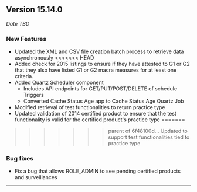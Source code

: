 
## Version 15.14.0
_Date TBD_

### New Features
* Updated the XML and CSV file creation batch process to retrieve data asynchronously
<<<<<<< HEAD
* Added check for 2015 listings to ensure if they have attested to G1 or G2 that they also have listed G1 or G2 macra measures for at least one criteria.
* Added Quartz Scheduler component
  * Includes API endpoints for GET/PUT/POST/DELETE of schedule Triggers
  * Converted Cache Status Age app to Cache Status Age Quartz Job
* Modified retrieval of test functionalities to return practice type
* Updated validation of 2014 certified product to ensure that the test functionality is valid for the certified product's practice type 
=======
>>>>>>> parent of 6f48100d... Updated to support test functionalities tied to practice type

### Bug fixes
* Fix a bug that allows ROLE_ADMIN to see pending certified products and surveillances

---
